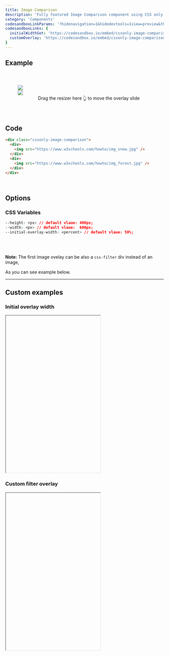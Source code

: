 ```yaml
---
title: Image Comparison
description: 'Fully featured Image Comparison component using CSS only, no JS at all'
category: 'Components'
codesandboxLinkParams: '?hidenavigation=1&hidedevtools=1view=preview&theme=light'
codesandboxLinks: {
  initialWidthSet: 'https://codesandbox.io/embed/cssonly-image-comparison-custom-initial-width-t1pd2',
  customOverlay: 'https://codesandbox.io/embed/cssonly-image-comparison-custom-overlay-c28rr'
}
---
```


## Example
<div class="p-10 text-center">
  <div class="cssonly-image-comparison">
    <div>
      <img src="/img_snow.jpg" style="max-width: unset !important;" />
    </div>
    <div>
      <img src="/img_forest.jpg" />
    </div>
  </div>
  <center>&nbsp;&nbsp;&nbsp;&nbsp;&nbsp;&nbsp; Drag the resizer here 👆 to move the overlay slide</center>
</div>

## Code
```html
<div class="cssonly-image-comparison">
  <div>
    <img src="https://www.w3schools.com/howto/img_snow.jpg" />
  </div>
  <div>
    <img src="https://www.w3schools.com/howto/img_forest.jpg" />
  </div>
</div>
```

<br>

## Options

### CSS Variables
```css
--height: <px> // default vlaue: 400px;
--width: <px> // default vlaue:  600px;
--initial-overlay-width: <percent> // default vlaue: 50%;
```
<br>
<br>

<alert type="info">

**Note:** The first image ovelay can be also a `css-filter` div instead of an image,

As you can see example below.

</alert>

---

## Custom examples

### Initial overlay width
<iframe style="height: 500px;" :src="codesandboxLinks.initialWidthSet+codesandboxLinkParams" sandbox="allow-modals allow-forms allow-popups allow-scripts allow-same-origin" class="w-full overflow-hidden"></iframe>

### Custom filter overlay
<iframe style="height: 500px;" :src="codesandboxLinks.customOverlay+codesandboxLinkParams" sandbox="allow-modals allow-forms allow-popups allow-scripts allow-same-origin" class="w-full overflow-hidden"></iframe>

<style>
.p-10 {
  padding: 2.5rem;
}
.cssonly-image-comparison img {
  margin: 0;
}
</style>
